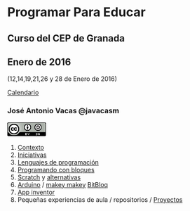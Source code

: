 # Programar Para Educar

## Curso del CEP de Granada

## Enero de 2016
(12,14,19,21,26 y 28 de Enero de 2016)

[Calendario](./Indice.md)

### José Antonio Vacas @javacasm

![CCbySA](imagenes/CCbySQ_88x31.png)


1. [Contexto](./Contexto.md)
1. [Iniciativas](./Iniciativas.md)
1. [Lenguajes de programación](./Lenguajes.md)
1. [Programando con bloques](./Bloques.md)
1. [Scratch](./Scratch.md) y [alternativas](./Snap.md)
1. [Arduino](./Arduino.md) / [makey makey](./MakeyMakey.md) [BitBloq](./Bitbloq.md)
1. [App inventor](./AppInventor.md)
1. Pequeñas experiencias de aula / repositorios / [Proyectos](./Proyectos.md)
